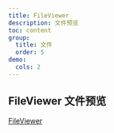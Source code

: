 ```yaml
---
title: FileViewer
description: 文件预览
toc: content
group:
  title: 文件
  order: 5
demo:
  cols: 2
---
```


## FileViewer 文件预览

[FileViewer](https://github.com/eternallycyf/Antd-CustomComponent/blob/main/src/pages/FileViewer/index.tsx)
